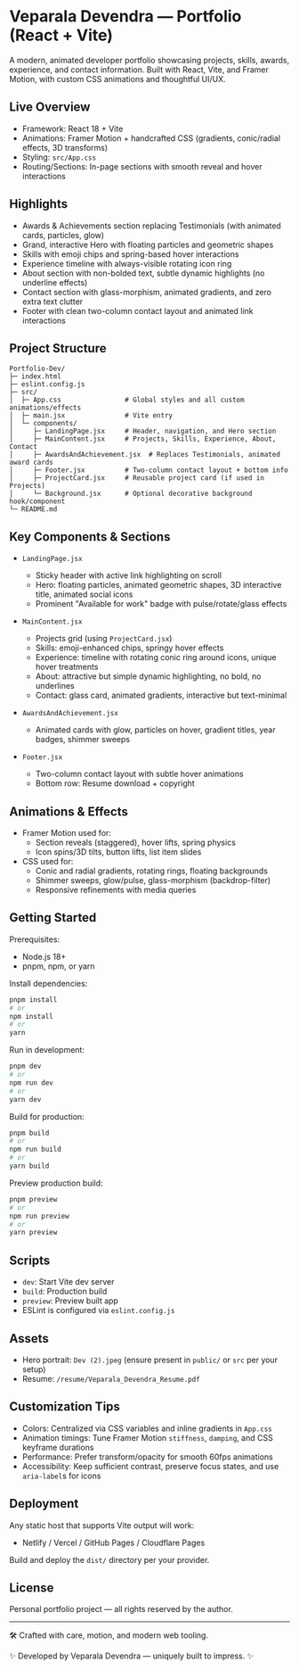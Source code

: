 # Veparala Devendra — Portfolio (React + Vite)

A modern, animated developer portfolio showcasing projects, skills, awards, experience, and contact information. Built with React, Vite, and Framer Motion, with custom CSS animations and thoughtful UI/UX.

## Live Overview

- Framework: React 18 + Vite
- Animations: Framer Motion + handcrafted CSS (gradients, conic/radial effects, 3D transforms)
- Styling: `src/App.css`
- Routing/Sections: In-page sections with smooth reveal and hover interactions

## Highlights

- Awards & Achievements section replacing Testimonials (with animated cards, particles, glow)
- Grand, interactive Hero with floating particles and geometric shapes
- Skills with emoji chips and spring-based hover interactions
- Experience timeline with always-visible rotating icon ring
- About section with non-bolded text, subtle dynamic highlights (no underline effects)
- Contact section with glass-morphism, animated gradients, and zero extra text clutter
- Footer with clean two-column contact layout and animated link interactions

## Project Structure

```text
Portfolio-Dev/
├─ index.html
├─ eslint.config.js
├─ src/
│  ├─ App.css                # Global styles and all custom animations/effects
│  ├─ main.jsx               # Vite entry
│  └─ components/
│     ├─ LandingPage.jsx     # Header, navigation, and Hero section
│     ├─ MainContent.jsx     # Projects, Skills, Experience, About, Contact
│     ├─ AwardsAndAchievement.jsx  # Replaces Testimonials, animated award cards
│     ├─ Footer.jsx          # Two-column contact layout + bottom info
│     ├─ ProjectCard.jsx     # Reusable project card (if used in Projects)
│     └─ Background.jsx      # Optional decorative background hook/component
└─ README.md
```

## Key Components & Sections

- `LandingPage.jsx`
  - Sticky header with active link highlighting on scroll
  - Hero: floating particles, animated geometric shapes, 3D interactive title, animated social icons
  - Prominent "Available for work" badge with pulse/rotate/glass effects

- `MainContent.jsx`
  - Projects grid (using `ProjectCard.jsx`)
  - Skills: emoji-enhanced chips, springy hover effects
  - Experience: timeline with rotating conic ring around icons, unique hover treatments
  - About: attractive but simple dynamic highlighting, no bold, no underlines
  - Contact: glass card, animated gradients, interactive but text-minimal

- `AwardsAndAchievement.jsx`
  - Animated cards with glow, particles on hover, gradient titles, year badges, shimmer sweeps

- `Footer.jsx`
  - Two-column contact layout with subtle hover animations
  - Bottom row: Resume download + copyright

## Animations & Effects

- Framer Motion used for:
  - Section reveals (staggered), hover lifts, spring physics
  - Icon spins/3D tilts, button lifts, list item slides
- CSS used for:
  - Conic and radial gradients, rotating rings, floating backgrounds
  - Shimmer sweeps, glow/pulse, glass-morphism (backdrop-filter)
  - Responsive refinements with media queries

## Getting Started

Prerequisites:
- Node.js 18+
- pnpm, npm, or yarn

Install dependencies:
```bash
pnpm install
# or
npm install
# or
yarn
```

Run in development:
```bash
pnpm dev
# or
npm run dev
# or
yarn dev
```

Build for production:
```bash
pnpm build
# or
npm run build
# or
yarn build
```

Preview production build:
```bash
pnpm preview
# or
npm run preview
# or
yarn preview
```

## Scripts

- `dev`: Start Vite dev server
- `build`: Production build
- `preview`: Preview built app
- ESLint is configured via `eslint.config.js`

## Assets

- Hero portrait: `Dev (2).jpeg` (ensure present in `public/` or `src` per your setup)
- Resume: `/resume/Veparala_Devendra_Resume.pdf`

## Customization Tips

- Colors: Centralized via CSS variables and inline gradients in `App.css`
- Animation timings: Tune Framer Motion `stiffness`, `damping`, and CSS keyframe durations
- Performance: Prefer transform/opacity for smooth 60fps animations
- Accessibility: Keep sufficient contrast, preserve focus states, and use `aria-label`s for icons

## Deployment

Any static host that supports Vite output will work:
- Netlify / Vercel / GitHub Pages / Cloudflare Pages

Build and deploy the `dist/` directory per your provider.

## License

Personal portfolio project — all rights reserved by the author.

---

🛠️ Crafted with care, motion, and modern web tooling.

✨ Developed by Veparala Devendra — uniquely built to impress. ✨
